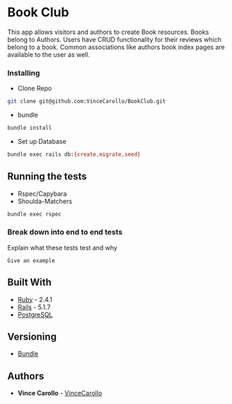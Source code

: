 # Book Club

This app allows visitors and authors to create Book resources. Books belong to Authors. Users have CRUD functionality for their reviews which belong to a book. Common associations like authors book index pages are available to the user as well.

### Installing

- Clone Repo
```bash
git clone git@github.com:VinceCarollo/BookClub.git
```
- bundle
```bash
bundle install
```

- Set up Database
```bash
bundle exec rails db:{create,migrate,seed}
```

## Running the tests

- Rspec/Capybara
- Shoulda-Matchers
```bash
bundle exec rspec
```

### Break down into end to end tests

Explain what these tests test and why

```
Give an example
```

## Built With

* [Ruby](https://rubyonrails.org/) - 2.4.1
* [Rails](https://rubyonrails.org/) - 5.1.7
* [PostgreSQL](https://www.postgresql.org/)

## Versioning

* [Bundle](https://bundler.io/)

## Authors

* **Vince Carollo** - [VinceCarollo](https://github.com/VinceCarollo)
